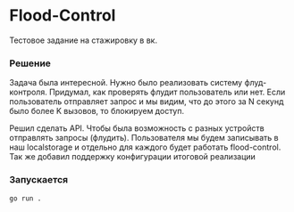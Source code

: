 # Flood-Control
Тестовое задание на стажировку в вк.

### Решение
Задача была интересной. Нужно было реализовать систему флуд-контроля. Придумал, как проверять флудит пользователь или нет. Если пользователь отправляет запрос и мы видим, что до этого за N секунд было более K вызовов, то блокируем доступ.  

Решил сделать API. Чтобы была возможность с разных устройств отправлять запросы (флудить). Пользователя мы будем записывать в наш localstorage и отдельно для каждого будет работать flood-control. Так же добавил поддержку конфигурации итоговой реализации

### Запускается
```
go run .
```
